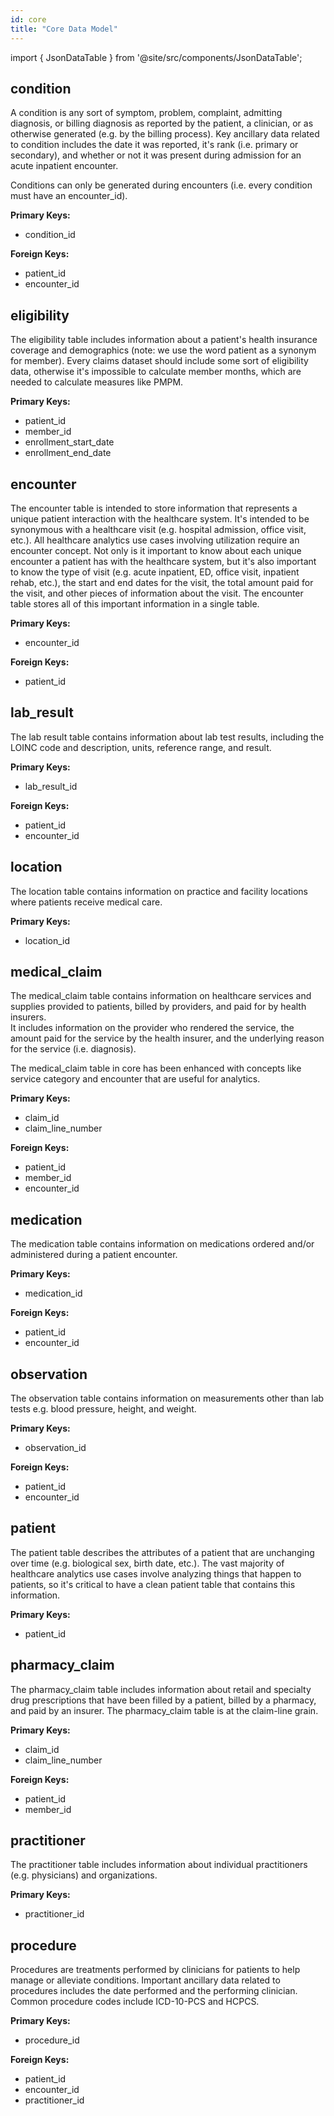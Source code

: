 ```yaml
---
id: core
title: "Core Data Model"
---
```


import { JsonDataTable } from '@site/src/components/JsonDataTable';

## condition

A condition is any sort of symptom, problem, complaint, admitting diagnosis, or 
billing diagnosis as reported by the patient, a clinician, or as otherwise 
generated (e.g. by the billing process).  Key ancillary data related to 
condition includes the date it was reported, it's rank (i.e. primary or 
secondary), and whether or not it was present during admission for an acute 
inpatient encounter.

Conditions can only be generated during encounters (i.e. every condition must 
have an encounter_id).  

**Primary Keys:**
  * condition_id

**Foreign Keys:**
  * patient_id
  * encounter_id

<JsonDataTable jsonPath="nodes.model\.the_tuva_project\.core__condition.columns" />

## eligibility

The eligibility table includes information about a patient's health insurance 
coverage and demographics (note: we use the word patient as a synonym for 
member).  Every claims dataset should include some sort of eligibility data, 
otherwise it's impossible to calculate member months, which are needed to 
calculate measures like PMPM.

**Primary Keys:**
  * patient_id
  * member_id
  * enrollment_start_date
  * enrollment_end_date

<JsonDataTable jsonPath="nodes.model\.the_tuva_project\.core__eligibility.columns" />

## encounter

The encounter table is intended to store information that represents a unique 
patient interaction with the healthcare system.  It's intended to be synonymous 
with a healthcare visit (e.g. hospital admission, office visit, etc.).  All 
healthcare analytics use cases involving utilization require an encounter 
concept.  Not only is it important to know about each unique encounter a 
patient has with the healthcare system, but it's also important to know the 
type of visit (e.g. acute inpatient, ED, office visit, inpatient rehab, etc.), 
the start and end dates for the visit, the total amount paid for the visit, and 
other pieces of information about the visit.  The encounter table stores all of 
this important information in a single table.

**Primary Keys:**
  * encounter_id

**Foreign Keys:**
  * patient_id

<JsonDataTable jsonPath="nodes.model\.the_tuva_project\.core__encounter.columns" />

## lab_result

The lab result table contains information about lab test results, 
including the LOINC code and description, units, reference range, and 
result.

**Primary Keys:**
  * lab_result_id

**Foreign Keys:**
  * patient_id
  * encounter_id

<JsonDataTable jsonPath="nodes.model\.the_tuva_project\.core__lab_result.columns" />

## location

The location table contains information on practice and facility locations 
where patients receive medical care.

**Primary Keys:**
  * location_id

<JsonDataTable jsonPath="nodes.model\.the_tuva_project\.core__location.columns" />

## medical_claim

The medical_claim table contains information on healthcare services and supplies 
provided to patients, billed by providers, and paid for by health insurers.  
It includes information on the provider who rendered the service, the amount 
paid for the service by the health insurer, and the underlying reason for the 
service (i.e. diagnosis).  

The medical_claim table in core has been enhanced with concepts like service 
category and encounter that are useful for analytics.

**Primary Keys:**
  * claim_id
  * claim_line_number

**Foreign Keys:**
  * patient_id
  * member_id
  * encounter_id

<JsonDataTable jsonPath="nodes.model\.the_tuva_project\.core__medical_claim.columns" />

## medication

The medication table contains information on medications ordered and/or 
administered during a patient encounter.

**Primary Keys:**
  * medication_id

**Foreign Keys:**
  * patient_id
  * encounter_id

<JsonDataTable jsonPath="nodes.model\.the_tuva_project\.core__medication.columns" />

## observation

The observation table contains information on measurements other than lab 
tests e.g. blood pressure, height, and weight.

**Primary Keys:**
  * observation_id

**Foreign Keys:**
  * patient_id
  * encounter_id

<JsonDataTable jsonPath="nodes.model\.the_tuva_project\.core__observation.columns" />

## patient

The patient table describes the attributes of a patient that are unchanging over 
time (e.g. biological sex, birth date, etc.).  The vast majority of healthcare 
analytics use cases involve analyzing things that happen to patients, so it's 
critical to have a clean patient table that contains this information.

**Primary Keys:**
  * patient_id

<JsonDataTable jsonPath="nodes.model\.the_tuva_project\.core__patient.columns" />

## pharmacy_claim

The pharmacy_claim table includes information about retail and specialty drug 
prescriptions that have been filled by a patient, billed by a pharmacy, and 
paid by an insurer.  The pharmacy_claim table is at the claim-line grain.

**Primary Keys:**
  * claim_id
  * claim_line_number

**Foreign Keys:**
  * patient_id
  * member_id

<JsonDataTable jsonPath="nodes.model\.the_tuva_project\.core__pharmacy_claim.columns" />

## practitioner

The practitioner table includes information about individual practitioners (e.g. 
physicians) and organizations.  

**Primary Keys:**
  * practitioner_id

<JsonDataTable jsonPath="nodes.model\.the_tuva_project\.core__practitioner.columns" />

## procedure

Procedures are treatments performed by clinicians for patients to help manage or 
alleviate conditions.  Important ancillary data related to procedures includes 
the date performed and the performing clinician.  Common procedure codes include 
ICD-10-PCS and HCPCS.

**Primary Keys:**
  * procedure_id

**Foreign Keys:**
  * patient_id
  * encounter_id
  * practitioner_id

<JsonDataTable jsonPath="nodes.model\.the_tuva_project\.core__procedure.columns" />
